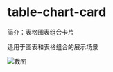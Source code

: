 # table-chart-card

简介：表格图表组合卡片

适用于图表和表格组合的展示场景

![截图](https://img.alicdn.com/tfs/TB1lDBFXFzqK1RjSZFvXXcB7VXa-2866-1142.png)
